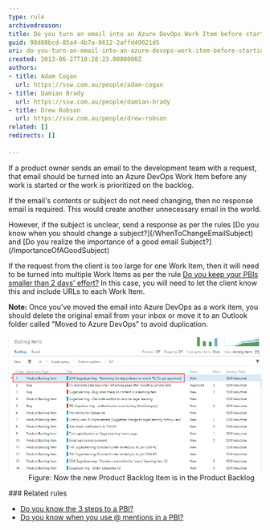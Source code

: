 ```yaml
---
type: rule
archivedreason: 
title: Do you turn an email into an Azure DevOps Work Item before starting work?
guid: 98d88bcd-85a4-4b7a-8612-2affd49021d5
uri: do-you-turn-an-email-into-an-azure-devops-work-item-before-starting-work
created: 2013-06-27T18:28:23.0000000Z
authors:
- title: Adam Cogan
  url: https://ssw.com.au/people/adam-cogan
- title: Damian Brady
  url: https://ssw.com.au/people/damian-brady
- title: Drew Robson
  url: https://ssw.com.au/people/drew-robson
related: []
redirects: []

---
```


If a product owner sends an email to the development team with a request, that email should be turned into an Azure DevOps Work Item before any work is started or the work is prioritized on the backlog.

<!--endintro-->
<dl><p class="ssw15-rteElement-P">If the email's contents or subject do not need changing, then no response email is required. This would create another unnecessary email in the world.<br></p></dl>
However, if the subject is unclear, send a response as per the rules [Do you know when you should change a subject?](/WhenToChangeEmailSubject) and [Do you realize the importance of a good email Subject?](/ImportanceOfAGoodSubject)

If the request from the client is too large for one Work Item, then it will need to be turned into multiple Work Items as per the rule  [Do you keep your PBIs smaller than 2 days' effort?](/TaskUnderFourHours) In this case, you will need to let the client know this and include URLs to each Work Item.

**Note:** Once you've moved the email into Azure DevOps as a work item, you should delete the original email from your inbox or move it to an Outlook folder called "Moved to Azure DevOps" to avoid duplication.
<dl class="image"><dt> 
      <img src="2014-11-10_13-17-43-compressor.png" alt="2014-11-10_13-17-43-compressor.png" style="width:650px;"> 
   </dt><dd>Figure: Now the new Product Backlog Item is in the Product Backlog<br></dd></dl>
### Related rules

* [Do you know the 3 steps to a PBI?](/Do-you-know-the-3-steps-to-a-PBI)
* [Do you know when you use @ mentions in a PBI?](/when-you-use-@-mentions-in-a-PBI)
